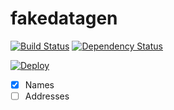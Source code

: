 # fakedatagen

[![Build Status](https://travis-ci.org/programad/fakedatagen.svg?branch=master)](https://travis-ci.org/programad/fakedatagen) [![Dependency Status](https://gemnasium.com/badges/github.com/programad/fakedatagen.svg)](https://gemnasium.com/github.com/programad/fakedatagen)

[![Deploy](https://www.herokucdn.com/deploy/button.png)](https://heroku.com/deploy)


 - [x] Names
 - [ ] Addresses
